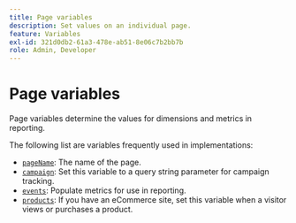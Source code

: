 ```yaml
---
title: Page variables
description: Set values on an individual page.
feature: Variables
exl-id: 321d0db2-61a3-478e-ab51-8e06c7b2bb7b
role: Admin, Developer
---
```

# Page variables

Page variables determine the values for dimensions and metrics in reporting.

The following list are variables frequently used in implementations:

* [`pageName`](pagename.md): The name of the page.
* [`campaign`](campaign.md): Set this variable to a query string parameter for campaign tracking.
* [`events`](events/events-overview.md): Populate metrics for use in reporting.
* [`products`](products.md): If you have an eCommerce site, set this variable when a visitor views or purchases a product.
